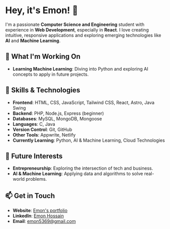 # Hey, it's Emon! 👋

I'm a passionate **Computer Science and Engineering** student with experience in **Web Development**, especially in **React**. I love creating intuitive, responsive applications and exploring emerging technologies like **AI** and **Machine Learning**.

## 🚀 What I'm Working On

- **Learning Machine Learning**: Diving into Python and exploring AI concepts to apply in future projects.

## 🔧 Skills & Technologies

- **Frontend**: HTML, CSS, JavaScript, Tailwind CSS, React, Astro, Java Swing 
- **Backend**: PHP, Node.js, Express (beginner)
- **Databases**: MySQL, MongoDB, Mongoose
- **Languages**: C, Java 
- **Version Control**: Git, GitHub
- **Other Tools**: Appwrite, Netlify
- **Currently Learning**: Python, AI & Machine Learning, Cloud Technologies

## 🌱 Future Interests

- **Entrepreneurship**: Exploring the intersection of tech and business.
- **AI & Machine Learning**: Applying data and algorithms to solve real-world problems.

## 📫 Get in Touch

- **Website**: [Emon's portfolio](https://mdemonhossain.vercel.app/)
- **LinkedIn**: [Emon Hossain](https://www.linkedin.com/in/emon5369/)
- **Email**: emon5369@gmail.com

<!---
emon5369/emon5369 is a ✨ special ✨ repository because its `README.md` (this file) appears on your GitHub profile.
You can click the Preview link to take a look at your changes.
--->
